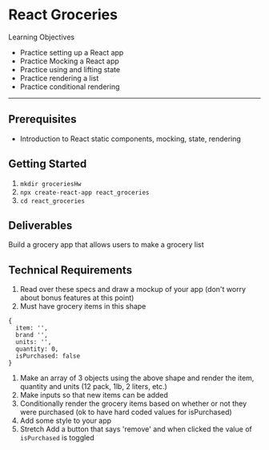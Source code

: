 # React Groceries
 
Learning Objectives
* Practice setting up a React app
* Practice Mocking a React app
* Practice using and lifting state
* Practice rendering a list
* Practice conditional rendering

-----------------------------

## Prerequisites
* Introduction to React static components, mocking, state, rendering

## Getting Started
1. `mkdir groceriesHw`
2. `npx create-react-app react_groceries`
3. `cd react_groceries`

## Deliverables
Build a grocery app that allows users to make a grocery list

## Technical Requirements
1. Read over these specs and draw a mockup of your app (don't worry about bonus features at this point)
2. Must have grocery items in this shape

```
{
  item: '',
  brand '',
  units: '',
  quantity: 0,
  isPurchased: false
}
```
1. Make an array of 3 objects using the above shape and render the item, quantity and units (12 pack, 1lb, 2 liters, etc.)
2. Make inputs so that new items can be added
3. Conditionally render the grocery items based on whether or not they were purchased (ok to have hard coded values for isPurchased)
4. Add some style to your app
5. Stretch Add a button that says 'remove' and when clicked the value of `isPurchased` is toggled
